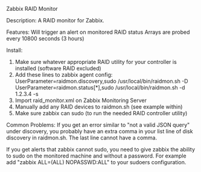 Zabbix RAID Monitor

Description:
A RAID monitor for Zabbix.

Features:
Will trigger an alert on monitored RAID status
Arrays are probed every 10800 seconds (3 hours)

Install:
1. Make sure whatever appropriate RAID utility for your controller is installed (software RAID excluded)
2. Add these lines to zabbix agent config:
	UserParameter=raidmon.discovery,sudo /usr/local/bin/raidmon.sh -D
	UserParameter=raidmon.status[*],sudo /usr/local/bin/raidmon.sh -d $1.$2.$3.$4 -s
3. Import raid_monitor.xml on Zabbix Monitoring Server
4. Manually add any RAID devices to raidmon.sh (see example within)
5. Make sure zabbix can sudo (to run the needed RAID controller utility)

Common Problems:
If you get an error similar to "not a valid JSON query" under discovery, you
probably have an extra comma in your list line of disk discovery in
raidmon.sh. The last line cannot have a comma.

If you get alerts that zabbix cannot sudo, you need to give zabbix the ability
to sudo on the monitored machine and without a password. For example add "zabbix 
ALL=(ALL) NOPASSWD:ALL" to your sudoers configuration.

